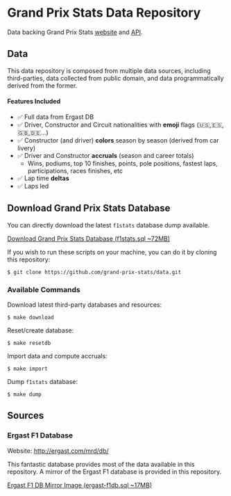 # Grand Prix Stats Data Repository
Data backing Grand Prix Stats [website](https://www.grandprixstats.org) and [API](https://www.grandprixstats.org/api).

## Data

This data repository is composed from multiple data sources, including third-parties, 
data collected from public domain, and data programmatically derived from the former.

#### Features Included
- ✅ Full data from Ergast DB
- ✅ Driver, Constructor and Circuit nationalities with **emoji** flags (🇺🇸,🇪🇸,🇬🇧,🇩🇪...)
- ✅ Constructor (and driver) **colors** season by season (derived from car livery)
- ✅ Driver and Constructor **accruals** (season and career totals)
  - Wins, podiums, top 10 finishes, points, pole positions, fastest laps, participations, races finishes, etc
- ✅ Lap time **deltas**
- ✅ Laps led


## Download Grand Prix Stats Database
You can directly download the latest `f1stats` database dump available. 

[Download Grand Prix Stats Database (f1stats.sql ~72MB)](https://raw.githubusercontent.com/grand-prix-stats/data/master/db/f1stats.sql)

If you wish to run these scripts on your machine, 
you can do it by cloning this repository:
```
$ git clone https://github.com/grand-prix-stats/data.git
```

### Available Commands

Download latest third-party databases and resources:
```
$ make download
```

Reset/create database:
```
$ make resetdb
```

Import data and compute accruals:
```
$ make import
```

Dump `f1stats` database:
```
$ make dump
```

## Sources

### Ergast F1 Database
Website: http://ergast.com/mrd/db/

This fantastic database provides most of the data
available in this repository. A mirror of the Ergast 
F1 database is provided in this repository.

[Ergast F1 DB Mirror Image (ergast-f1db.sql ~17MB)](https://raw.githubusercontent.com/grand-prix-stats/data/master/mirror/ergast-f1db.sql)
